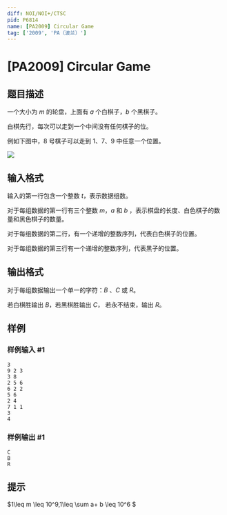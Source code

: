```yaml
---
diff: NOI/NOI+/CTSC
pid: P6814
name: [PA2009] Circular Game
tag: ['2009', 'PA（波兰）']
---
```

# [PA2009] Circular Game
## 题目描述

一个大小为 $m$ 的轮盘，上面有 $a$ 个白棋子，$b$ 个黑棋子。

白棋先行，每次可以走到一个中间没有任何棋子的位。

例如下图中，$8$ 号棋子可以走到 $1、7、9$ 中任意一个位置。

![](https://cdn.luogu.com.cn/upload/image_hosting/u9d5ifjt.png?x-oss-process=image/resize,m_lfit,h_300,w_300)
## 输入格式

输入的第一行包含一个整数 $t$，表示数据组数。

对于每组数据的第一行有三个整数 $m$，$a$ 和 $b$ ，表示棋盘的长度、白色棋子的数量和黑色棋子的数量。

对于每组数据的第二行，有一个递增的整数序列，代表白色棋子的位置。

对于每组数据的第三行有一个递增的整数序列，代表黑子的位置。
## 输出格式

对于每组数据输出一个单一的字符：$B$ 、$C$ 或 $R$。

若白棋胜输出 $B$，若黑棋胜输出 $C$，
若永不结束，输出 $R$。
## 样例

### 样例输入 #1
```
3
9 2 3
3 8
2 5 6
6 2 2
5 6
2 4
7 1 1
3
4
```
### 样例输出 #1
```
C
B
R
```
## 提示

$1\leq m \leq 10^9,1\leq \sum a+ b \leq 10^6 $
